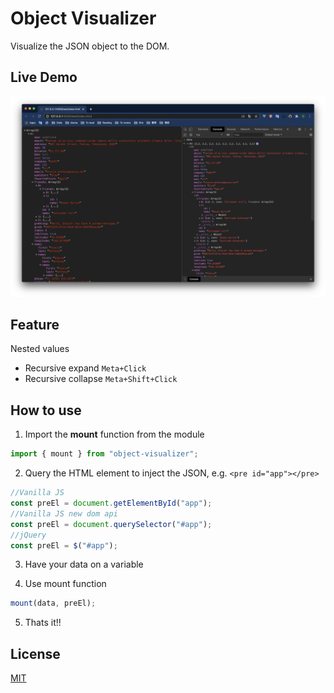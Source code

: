 # Object Visualizer

Visualize the JSON object to the DOM.

## Live Demo

[![As same as Chrome's object tree](./screenshot.png)](https://codesandbox.io/s/object-visualizer-5bji4)

## Feature

Nested values

- Recursive expand `Meta+Click`
- Recursive collapse `Meta+Shift+Click`

## How to use

1. Import the **mount** function from the module

```js
import { mount } from "object-visualizer";
```

2. Query the HTML element to inject the JSON, e.g. `<pre id="app"></pre>`

```js
//Vanilla JS
const preEl = document.getElementById("app");
//Vanilla JS new dom api
const preEl = document.querySelector("#app");
//jQuery
const preEl = $("#app");
```

3. Have your data on a variable

4. Use mount function

```js
mount(data, preEl);
```

5. Thats it!!

## License

[MIT](https://github.com/iendeavor/object-visualizer/blob/master/LICENSE)
